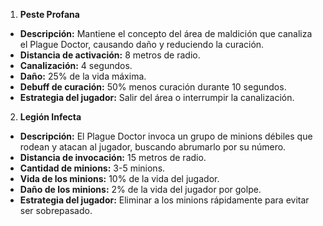 
1. **Peste Profana**

- **Descripción:** Mantiene el concepto del área de maldición que canaliza el Plague Doctor, causando daño y reduciendo la curación.
- **Distancia de activación:** 8 metros de radio.
- **Canalización:** 4 segundos.
- **Daño:** 25% de la vida máxima.
- **Debuff de curación:** 50% menos curación durante 10 segundos.
- **Estrategia del jugador:** Salir del área o interrumpir la canalización.

 2. **Legión Infecta**

- **Descripción:** El Plague Doctor invoca un grupo de minions débiles que rodean y atacan al jugador, buscando abrumarlo por su número.
- **Distancia de invocación:** 15 metros de radio.
- **Cantidad de minions:** 3-5 minions.
- **Vida de los minions:** 10% de la vida del jugador.
- **Daño de los minions:** 2% de la vida del jugador por golpe.
- **Estrategia del jugador:** Eliminar a los minions rápidamente para evitar ser sobrepasado.
